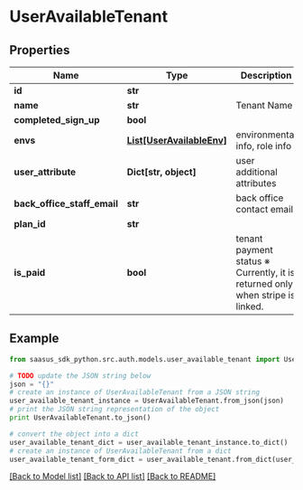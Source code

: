 # UserAvailableTenant


## Properties

Name | Type | Description | Notes
------------ | ------------- | ------------- | -------------
**id** | **str** |  | 
**name** | **str** | Tenant Name | 
**completed_sign_up** | **bool** |  | 
**envs** | [**List[UserAvailableEnv]**](UserAvailableEnv.md) | environmental info, role info | 
**user_attribute** | **Dict[str, object]** | user additional attributes | 
**back_office_staff_email** | **str** | back office contact email | 
**plan_id** | **str** |  | [optional] 
**is_paid** | **bool** | tenant payment status ※ Currently, it is returned only when stripe is linked.  | [optional] 

## Example

```python
from saasus_sdk_python.src.auth.models.user_available_tenant import UserAvailableTenant

# TODO update the JSON string below
json = "{}"
# create an instance of UserAvailableTenant from a JSON string
user_available_tenant_instance = UserAvailableTenant.from_json(json)
# print the JSON string representation of the object
print UserAvailableTenant.to_json()

# convert the object into a dict
user_available_tenant_dict = user_available_tenant_instance.to_dict()
# create an instance of UserAvailableTenant from a dict
user_available_tenant_form_dict = user_available_tenant.from_dict(user_available_tenant_dict)
```
[[Back to Model list]](../README.md#documentation-for-models) [[Back to API list]](../README.md#documentation-for-api-endpoints) [[Back to README]](../README.md)


